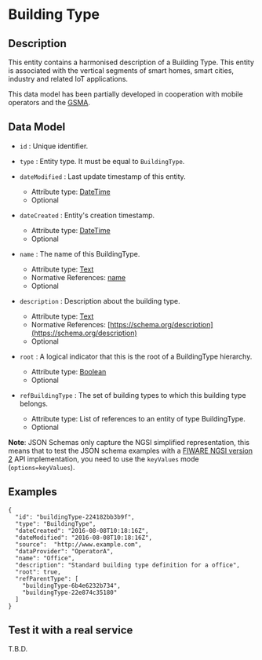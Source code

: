 # Building Type

## Description

This entity contains a harmonised description of a Building Type. This entity is 
associated with the vertical segments of smart homes, smart cities, industry and
related IoT applications.

This data model has been partially developed in cooperation with mobile
operators and the [GSMA](http://www.gsma.com/connectedliving/iot-big-data/).

## Data Model

+ `id` : Unique identifier. 

+ `type` : Entity type. It must be equal to `BuildingType`.

+ `dateModified` : Last update timestamp of this entity.
    + Attribute type: [DateTime](https://schema.org/DateTime)
    + Optional

+ `dateCreated` : Entity's creation timestamp.
    + Attribute type: [DateTime](https://schema.org/DateTime)
    + Optional    

+ `name` : The name of this BuildingType.
    + Attribute type: [Text](https://schema.org/Text)
    + Normative References: [name](https://schema.org/name)
    + Optional

+ `description` : Description about the building type. 
    + Attribute type: [Text](https://schema.org/Text)
    + Normative References: [https://schema.org/description](https://schema.org/description)
    + Optional

+ `root` : A logical indicator that this is the root of a BuildingType hierarchy.
    + Attribute type: [Boolean](http://schema.org/Boolean)
    + Optional

+ `refBuildingType` : The set of building types to which this building type
    belongs.
    + Attribute type: List of references to an entity of type
      BuildingType.
    + Optional

**Note**: JSON Schemas only capture the NGSI simplified representation, this
means that to test the JSON schema examples with
a [FIWARE NGSI version 2](http://fiware.github.io/specifications/ngsiv2/stable)
API implementation, you need to use the `keyValues`
mode (`options=keyValues`).

## Examples

```
{
  "id": "buildingType-224182bb3b9f",
  "type": "BuildingType",
  "dateCreated": "2016-08-08T10:18:16Z",
  "dateModified": "2016-08-08T10:18:16Z",
  "source":  "http://www.example.com",
  "dataProvider": "OperatorA",
  "name": "Office",
  "description": "Standard building type definition for a office",
  "root": true,
  "refParentType": [
    "buildingType-6b4e6232b734",
    "buildingType-22e874c35180"
  ]
}
```

## Test it with a real service

T.B.D.
